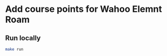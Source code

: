 Add course points for Wahoo Elemnt Roam
================================

Run locally
-----------
```bash
make run
```
